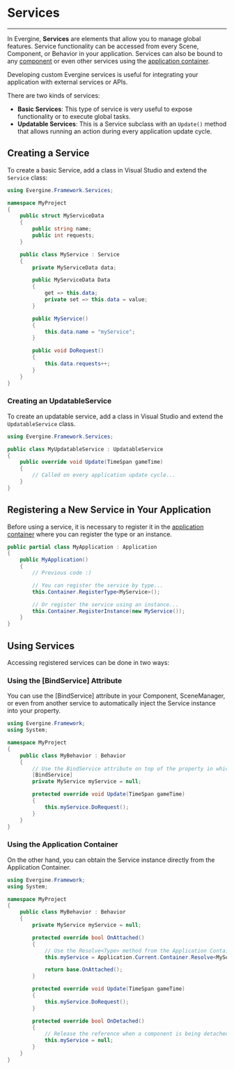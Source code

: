 # Services

---

In Evergine, **Services** are elements that allow you to manage global features. Service functionality can be accessed from every Scene, Component, or Behavior in your application. Services can also be bound to any [component](component_arch/components/index.md) or even other services using the [application container](application/index.md).

Developing custom Evergine services is useful for integrating your application with external services or APIs.

There are two kinds of services:
 
 * **Basic Services**: This type of service is very useful to expose functionality or to execute global tasks.
 * **Updatable Services**: This is a Service subclass with an `Update()` method that allows running an action during every application update cycle.

## Creating a Service

To create a basic Service, add a class in Visual Studio and extend the `Service` class:
 
```csharp
using Evergine.Framework.Services;

namespace MyProject
{
    public struct MyServiceData
    {
        public string name;
        public int requests;
    }

    public class MyService : Service
    {
        private MyServiceData data;

        public MyServiceData Data 
        {
            get => this.data;
            private set => this.data = value;
        }

        public MyService()
        {
            this.data.name = "myService";
        }

        public void DoRequest()
        {
            this.data.requests++;
        }        
    }
}
``` 

### Creating an UpdatableService

To create an updatable service, add a class in Visual Studio and extend the `UpdatableService` class.

```csharp
using Evergine.Framework.Services;

public class MyUpdatableService : UpdatableService
{
    public override void Update(TimeSpan gameTime)
    {
        // Called on every application update cycle...
    }        
}
``` 

## Registering a New Service in Your Application

Before using a service, it is necessary to register it in the [application container](application/index.md) where you can register the type or an instance.

```csharp
public partial class MyApplication : Application
{
    public MyApplication()
    {
        // Previous code :)

        // You can register the service by type...
        this.Container.RegisterType<MyService>();

        // Or register the service using an instance...
        this.Container.RegisterInstance(new MyService());            
    }
}
```

## Using Services

Accessing registered services can be done in two ways:

### Using the [BindService] Attribute

You can use the [BindService] attribute in your Component, SceneManager, or even from another service to automatically inject the Service instance into your property.

```csharp
using Evergine.Framework;
using System;

namespace MyProject
{
    public class MyBehavior : Behavior
    {
        // Use the BindService attribute on top of the property in which you want to inject the Service
        [BindService]
        private MyService myService = null;

        protected override void Update(TimeSpan gameTime)
        {
            this.myService.DoRequest();
        }
    }
}
```

### Using the Application Container

On the other hand, you can obtain the Service instance directly from the Application Container.

```csharp
using Evergine.Framework;
using System;

namespace MyProject
{
    public class MyBehavior : Behavior
    {
        private MyService myService = null;

        protected override bool OnAttached()
        {            
            // Use the Resolve<Type> method from the Application Container...
            this.myService = Application.Current.Container.Resolve<MyService>();

            return base.OnAttached();
        }

        protected override void Update(TimeSpan gameTime)
        {
            this.myService.DoRequest();
        }

        protected override bool OnDetached()
        {
            // Release the reference when a component is being detached...
            this.myService = null;
        }
    }
}
```